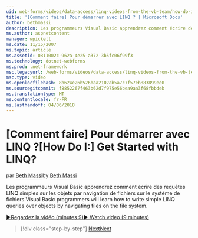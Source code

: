 ```yaml
---
uid: web-forms/videos/data-access/linq-videos-from-the-vb-team/how-do-i-get-started-with-linq
title: '[Comment faire] Pour démarrer avec LINQ ? | Microsoft Docs'
author: bethmassi
description: Les programmeurs Visual Basic apprendrez comment écrire des requêtes LINQ simples sur les objets par navigation de fichiers sur le système de fichiers.
ms.author: aspnetcontent
manager: wpickett
ms.date: 11/15/2007
ms.topic: article
ms.assetid: 0811002c-962a-4e25-a372-3b5fc06f99f3
ms.technology: dotnet-webforms
ms.prod: .net-framework
msc.legacyurl: /web-forms/videos/data-access/linq-videos-from-the-vb-team/how-do-i-get-started-with-linq
msc.type: video
ms.openlocfilehash: 8b624e26b526baa2102ab5a7c7f57eb883899ee0
ms.sourcegitcommit: f8852267f463b62d7f975e56bea9aa3f68fbbdeb
ms.translationtype: MT
ms.contentlocale: fr-FR
ms.lasthandoff: 04/06/2018
---
```

<a name="how-do-i-get-started-with-linq"></a><span data-ttu-id="c61a9-104">[Comment faire] Pour démarrer avec LINQ ?</span><span class="sxs-lookup"><span data-stu-id="c61a9-104">[How Do I:] Get Started with LINQ?</span></span>
====================
<span data-ttu-id="c61a9-105">par [Beth Massi](https://github.com/bethmassi)</span><span class="sxs-lookup"><span data-stu-id="c61a9-105">by [Beth Massi](https://github.com/bethmassi)</span></span>

<span data-ttu-id="c61a9-106">Les programmeurs Visual Basic apprendrez comment écrire des requêtes LINQ simples sur les objets par navigation de fichiers sur le système de fichiers.</span><span class="sxs-lookup"><span data-stu-id="c61a9-106">Visual Basic programmers will learn how to write simple LINQ queries over objects by navigating files on the file system.</span></span>

[<span data-ttu-id="c61a9-107">&#9654;Regardez la vidéo (minutes 9)</span><span class="sxs-lookup"><span data-stu-id="c61a9-107">&#9654; Watch video (9 minutes)</span></span>](https://channel9.msdn.com/Blogs/ASP-NET-Site-Videos/how-do-i-get-started-with-linq)

> [!div class="step-by-step"]
> [<span data-ttu-id="c61a9-108">Next</span><span class="sxs-lookup"><span data-stu-id="c61a9-108">Next</span></span>](how-do-i-perform-group-and-aggregate-queries.md)
